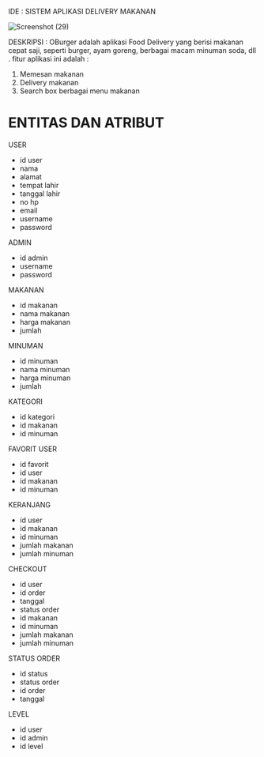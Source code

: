 IDE : SISTEM APLIKASI DELIVERY MAKANAN 

![Screenshot (29)](https://user-images.githubusercontent.com/71611488/157787578-95db17c4-7411-489c-bb7a-d8ac461158b8.png)

DESKRIPSI :
OBurger adalah aplikasi Food Delivery yang berisi makanan cepat saji, seperti burger, ayam goreng, berbagai macam minuman soda, dll . fitur aplikasi ini adalah :

1. Memesan makanan
2. Delivery makanan
3. Search box berbagai menu makanan



<h1 b >ENTITAS DAN ATRIBUT</h1>

USER
- id user
- nama 
- alamat 
- tempat lahir 
- tanggal lahir 
- no hp 
- email 
- username 
- password

ADMIN
- id admin
- username
- password


MAKANAN
- id makanan
- nama makanan
- harga makanan
- jumlah 

MINUMAN
- id minuman
- nama minuman
- harga minuman
- jumlah 

KATEGORI
- id kategori
- id makanan
- id minuman


FAVORIT USER
- id favorit
- id user
- id makanan
- id minuman

KERANJANG 
- id user
- id makanan
- id minuman
- jumlah makanan
- jumlah minuman

CHECKOUT
- id user
- id order
- tanggal
- status order
- id makanan
- id minuman
- jumlah makanan
- jumlah minuman

STATUS ORDER
- id status
- status order
- id order
- tanggal

LEVEL
- id user
- id admin
- id level




